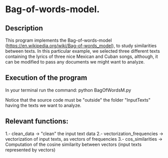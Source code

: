 # Bag-of-words-model.  

## Description

This program implements the Bag-of-words-model (https://en.wikipedia.org/wiki/Bag-of-words_model), to study similarities between texts. In this particular example, we selected three different texts containing the lyrics of three nice Mexican and Cuban songs, although, it can be modified to pass any documents we might want to analyze.

## Execution of the program

In your terminal run the command: python BagOfWordsM.py

Notice that the source code must be "outside" the folder "InputTexts" having the texts we want to analyze.

## Relevant functions:

1.- clean_data -> "clean" the input text data 
2.- vectorization_frequencies -> vectorization of input texts, as vectors of frequencies 
3.- cos_similarities -> Computation of the cosine similarity between vectors (input texts represented by vectors)

